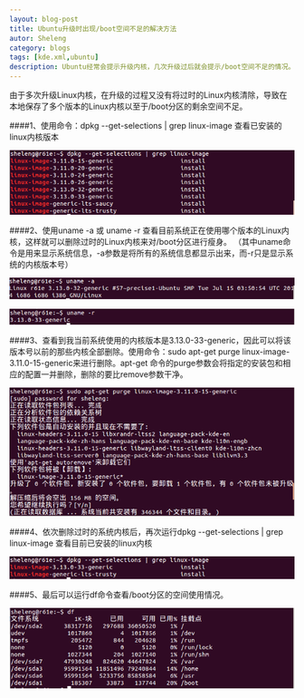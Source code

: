 ```yaml
---
layout: blog-post
title: Ubuntu升级时出现/boot空间不足的解决方法
autor: Sheleng
category: blogs
tags: [kde.xml,ubuntu]
description: Ubuntu经常会提示升级内核，几次升级过后就会提示/boot空间不足的情况。本文就针对该问题提出一个解决方法。
---
```


由于多次升级Linux内核，在升级的过程又没有将过时的Linux内核清除，导致在本地保存了多个版本的Linux内核以至于/boot分区的剩余空间不足。

####1、使用命令：dpkg --get-selections | grep linux-image 查看已安装的linux内核版本

![](/public/images/posts/blogs/2014-08-12-ubuntu-update-boot/1.png)

####2、使用uname -a 或 uname -r 查看目前系统正在使用哪个版本的Linux内核，这样就可以删除过时的Linux内核来对/boot分区进行瘦身。   （其中uname命令是用来显示系统信息，-a参数是将所有的系统信息都显示出来，而-r只是显示系统的内核版本号）

![](/public/images/posts/blogs/2014-08-12-ubuntu-update-boot/2.png)

![](/public/images/posts/blogs/2014-08-12-ubuntu-update-boot/3.png)

####3、查看到我当前系统使用的内核版本是3.13.0-33-generic，因此可以将该版本号以前的那些内核全部删除。使用命令：sudo apt-get purge linux-image-3.11.0-15-generic来进行删除。apt-get 命令的purge参数会将指定的安装包和相应的配置一并删除，删除的要比remove参数干净。

![](/public/images/posts/blogs/2014-08-12-ubuntu-update-boot/4.png)

####4、依次删除过时的系统内核后，再次运行dpkg --get-selections | grep linux-image 查看目前已安装的linux内核

![](/public/images/posts/blogs/2014-08-12-ubuntu-update-boot/5.png)

####5、最后可以运行df命令查看/boot分区的空间使用情况。

![](/public/images/posts/blogs/2014-08-12-ubuntu-update-boot/6.png)